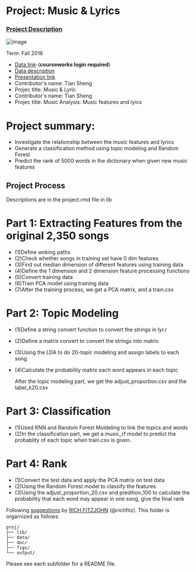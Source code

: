 # Project: Music & Lyrics

### [Project Description](doc/Project4_desc.md)

![image](http://www.drodd.com/images15/music9.jpg)

Term: Fall 2016

+ [Data link](https://courseworks2.columbia.edu/courses/11849/files/folder/Project_Files?preview=763391)-(**courseworks login required**)
+ [Data description](doc/readme.html)
+ [Presentation link](http://prezi.com/biyahojmsvrg/?utm_campaign=share&utm_medium=copy)
+ Contributor's name: Tian Sheng
+ Projec title: Music & Lyric
+ Contributor's name: Tian Sheng
+ Projec title: Music Analysis: Music features and lyics
# Project summary: 
+ Investigate the relationship between the music features and lyrics
+ Generate a classification method using topic modeling and Random Forest
+ Predict the rank of 5000 words  in the dictionary when given new music features

## Project Process
   Descriptions are in the project.rmd file in lib
# Part 1: Extracting Features from the original 2,350 songs
+ (1)Define woking paths
+ (2)Check whether songs in training set have 0 dim features
+ (3)Find out median dimension of different features using training data
+ (4)Define the 1 dimension and 2 dimension feature processing functions
+ (5)Convert training data
+ (6)Train PCA model using training data 
+ (7)After the training process, we get a PCA matrix, and a train.csv


# Part 2: Topic Modeling
+ (1)Define a string convert function to convert the strings in lyr.r
+ (2)Define a matrix convert to convert the strings into matrix
+ (3)Using the LDA to do 20-topic modeling and assign labels to each song
+ (4)Calculate the probability matrix each word appears in each topic

   After the topic modeling part, we get the adjust_proportion.csv and the label_k20.csv

# Part 3: Classification
+  (1)Used KNN and Random Forest Moldeling to link the topics and words 
+  (2)In the classification part, we get a music_rf model to predict the probablity of each topic when train.csv is given.


# Part 4: Rank
+ (1)Convert the test data and apply the PCA matrix on test data
+ (2)Using the Random Forest model to classify the features 
+ (3)Using the adjust_proportion_20.csv and predition_100 to calculate the probability that each word may appear in one song, give the final rank 

	
Following [suggestions](http://nicercode.github.io/blog/2013-04-05-projects/) by [RICH FITZJOHN](http://nicercode.github.io/about/#Team) (@richfitz). This folder is orgarnized as follows.

```
proj/
├── lib/
├── data/
├── doc/
├── figs/
└── output/
```

Please see each subfolder for a README file.

